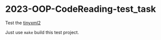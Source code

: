 # 2023-OOP-CodeReading-test_task

Test the [tinyxml2](https://github.com/leethomason/tinyxml2)

Just use `make` build this test project.
